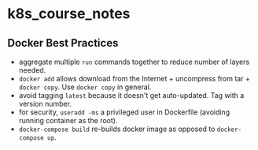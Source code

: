 # k8s_course_notes
## Docker Best Practices
* aggregate multiple `run` commands together to reduce number of layers needed.
* `docker add` allows download from the Internet + uncompress from tar + `docker copy`. Use `docker copy` in general.
* avoid tagging `latest` because it doesn't get auto-updated. Tag with a version number.
* for security, `useradd -ms` a privileged user in Dockerfile (avoiding running container as the root).
* `docker-compose build` re-builds docker image as opposed to `docker-compose up`.
